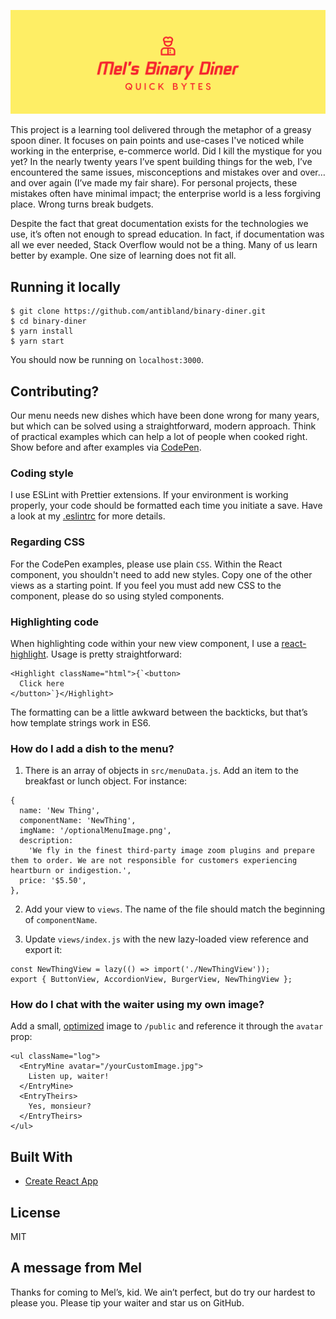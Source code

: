 ![Alt text](public/full_logo_w_color_bg.png?raw=true "Mel's Binary Diner")

This project is a learning tool delivered through the metaphor of a greasy spoon diner. It focuses on pain points and use-cases I've noticed while working in the enterprise, e-commerce world. Did I kill the mystique for you yet? In the nearly twenty years I’ve spent building things for the web, I’ve encountered the same issues, misconceptions and mistakes over and over…and over again (I’ve made my fair share). For personal projects, these mistakes often have minimal impact; the enterprise world is a less forgiving place. Wrong turns break budgets.

Despite the fact that great documentation exists for the technologies we use, it’s often not enough to spread education. In fact, if documentation was all we ever needed, Stack Overflow would not be a thing. Many of us learn better by example. One size of learning does not fit all.

## Running it locally

```
$ git clone https://github.com/antibland/binary-diner.git
$ cd binary-diner
$ yarn install
$ yarn start
```

You should now be running on `localhost:3000`.

## Contributing?

Our menu needs new dishes which have been done wrong for many years, but which can be solved using a straightforward, modern approach. Think of practical examples which can help a lot of people when cooked right. Show before and after examples via [CodePen](https://codepen.io/).

### Coding style

I use ESLint with Prettier extensions. If your environment is working properly, your code should be formatted each time you initiate a save. Have a look at my [.eslintrc](https://github.com/antibland/binary-diner/blob/master/.eslintrc) for more details.

### Regarding CSS

For the CodePen examples, please use plain `CSS`. Within the React component, you shouldn't need to add new styles. Copy one of the other views as a starting point. If you feel you must add new CSS to the component, please do so using styled components.

### Highlighting code

When highlighting code within your new view component, I use a [react-highlight](https://github.com/akiran/react-highlight). Usage is pretty straightforward:

```
<Highlight className="html">{`<button>
  Click here
</button>`}</Highlight>
```

The formatting can be a little awkward between the backticks, but that’s how template strings work in ES6.


### How do I add a dish to the menu?

1. There is an array of objects in `src/menuData.js`. Add an item to the breakfast or lunch object. For instance:

```
{
  name: 'New Thing',
  componentName: 'NewThing',
  imgName: '/optionalMenuImage.png',
  description:
    'We fly in the finest third-party image zoom plugins and prepare them to order. We are not responsible for customers experiencing heartburn or indigestion.',
  price: '$5.50',
},
```

2. Add your view to `views`. The name of the file should match the beginning of `componentName`.

3. Update `views/index.js` with the new lazy-loaded view reference and export it:

```
const NewThingView = lazy(() => import('./NewThingView'));
export { ButtonView, AccordionView, BurgerView, NewThingView };
```

### How do I chat with the waiter using my own image?

Add a small, [optimized](https://imageoptim.com/mac) image to `/public` and reference it through the `avatar` prop:

```
<ul className="log">
  <EntryMine avatar="/yourCustomImage.jpg">
    Listen up, waiter!
  </EntryMine>
  <EntryTheirs>
    Yes, monsieur?
  </EntryTheirs>
</ul>
```

## Built With

- [Create React App](https://github.com/facebook/create-react-app)

## License

MIT

## A message from Mel

Thanks for coming to Mel’s, kid. We ain’t perfect, but do try our hardest to please you. Please tip your waiter and star us on GitHub.